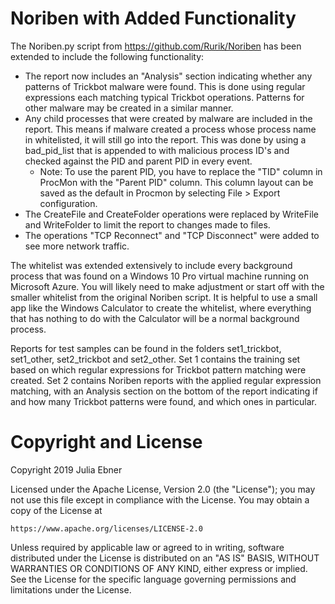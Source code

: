 # Noriben with Added Functionality
The Noriben.py script from https://github.com/Rurik/Noriben has been extended to include the following functionality:
- The report now includes an "Analysis" section indicating whether any patterns of Trickbot malware were found. This is done using regular expressions each matching typical Trickbot operations. Patterns for other malware may be created in a similar manner.
- Any child processes that were created by malware are included in the report. This means if malware created a process whose process name in whitelisted, it will still go into the report. This was done by using a bad_pid_list that is appended to with malicious process ID's and checked against the PID and parent PID in every event.
  - Note: To use the parent PID, you have to replace the "TID" column in ProcMon with the "Parent PID" column. This column layout can be saved as the default in Procmon by selecting File > Export configuration.
- The CreateFile and CreateFolder operations were replaced by WriteFile and WriteFolder to limit the report to changes made to files.
- The operations "TCP Reconnect" and "TCP Disconnect" were added to see more network traffic.

The whitelist was extended extensively to include every background process that was found on a Windows 10 Pro virtual machine running on Microsoft Azure. You will likely need to make adjustment or start off with the smaller whitelist from the original Noriben script. It is helpful to use a small app like the Windows Calculator to create the whitelist, where everything that has nothing to do with the Calculator will be a normal background process.

Reports for test samples can be found in the folders set1_trickbot, set1_other, set2_trickbot and set2_other. Set 1 contains the training set based on which regular expressions for Trickbot pattern matching were created. Set 2 contains Noriben reports with the applied regular expression matching, with an Analysis section on the bottom of the report indicating if and how many Trickbot patterns were found, and which ones in particular. 

# Copyright and License

Copyright 2019 Julia Ebner

Licensed under the Apache License, Version 2.0 (the "License");
you may not use this file except in compliance with the License.
You may obtain a copy of the License at

    https://www.apache.org/licenses/LICENSE-2.0

Unless required by applicable law or agreed to in writing, software
distributed under the License is distributed on an "AS IS" BASIS,
WITHOUT WARRANTIES OR CONDITIONS OF ANY KIND, either express or implied.
See the License for the specific language governing permissions and
limitations under the License.
